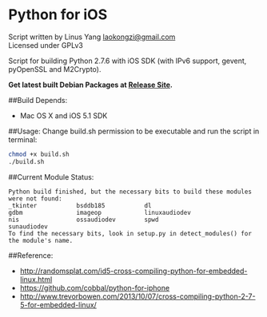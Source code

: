 Python for iOS
========

Script written by Linus Yang <laokongzi@gmail.com>  
Licensed under GPLv3

Script for building Python 2.7.6 with iOS SDK (with IPv6 support, gevent, pyOpenSSL and M2Crypto).  

__Get latest built Debian Packages at [Release Site](https://github.com/linusyang/python-for-ios/releases).__

##Build Depends:
* Mac OS X and iOS 5.1 SDK

##Usage:
Change build.sh permission to be executable and run the script in terminal:    
    
```bash
chmod +x build.sh   
./build.sh
```

##Current Module Status:
```
Python build finished, but the necessary bits to build these modules were not found:
_tkinter           bsddb185           dl              
gdbm               imageop            linuxaudiodev   
nis                ossaudiodev        spwd            
sunaudiodev                                           
To find the necessary bits, look in setup.py in detect_modules() for the module's name.
```

##Reference:
* http://randomsplat.com/id5-cross-compiling-python-for-embedded-linux.html
* https://github.com/cobbal/python-for-iphone
* http://www.trevorbowen.com/2013/10/07/cross-compiling-python-2-7-5-for-embedded-linux/
